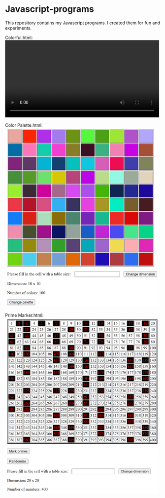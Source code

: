 # Javascript-programs
This repository contains my Javascript programs. I created them for fun and experiments.

Colorful.html:
<br>
<video width=500>
  <source src="sample.mp4" type="video/mp4">
</video>

Color Palette.html:
<br>
<img src="sample 1.png" width=500>

Prime Marker.html:
<br>
<img src="sample 2.png" width=500>
